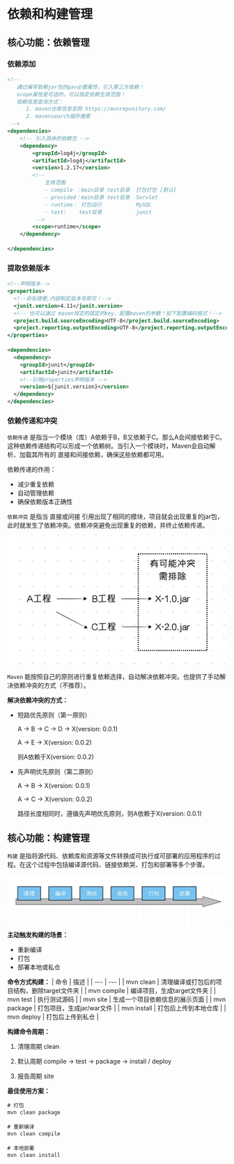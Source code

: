 # 依赖和构建管理

## 核心功能：依赖管理

### 依赖添加

```xml
<!--
   通过编写依赖jar包的gav必要属性，引入第三方依赖！
   scope属性是可选的，可以指定依赖生效范围！
   依赖信息查询方式：
      1. maven仓库信息官网 https://mvnrepository.com/
      2. mavensearch插件搜索
 -->
<dependencies>
    <!-- 引入具体的依赖包 -->
    <dependency>
        <groupId>log4j</groupId>
        <artifactId>log4j</artifactId>
        <version>1.2.17</version>
        <!--
            生效范围
            - compile ：main目录 test目录  打包打包 [默认]
            - provided：main目录 test目录  Servlet
            - runtime： 打包运行           MySQL
            - test:    test目录           junit
         -->
        <scope>runtime</scope>
    </dependency>

</dependencies>
```

### 提取依赖版本

```xml
<!--声明版本-->
<properties>
  <!--命名随便,内部制定版本号即可！-->
  <junit.version>4.11</junit.version>
  <!-- 也可以通过 maven规定的固定的key，配置maven的参数！如下配置编码格式！-->
  <project.build.sourceEncoding>UTF-8</project.build.sourceEncoding>
  <project.reporting.outputEncoding>UTF-8</project.reporting.outputEncoding>
</properties>

<dependencies>
  <dependency>
    <groupId>junit</groupId>
    <artifactId>junit</artifactId>
    <!--引用properties声明版本 -->
    <version>${junit.version}</version>
  </dependency>
</dependencies>
```

### 依赖传递和冲突

`依赖传递` 是指当一个模块（库）A依赖于B，B又依赖于C。那么A会间接依赖于C。这种依赖传递结构可以形成一个依赖树。当引入一个模块时，<span hl-txt-1>Maven</span>会自动解析、加载其所有的 <span hl-txt-1>直接和间接</span>依赖，确保这些依赖都可用。

<span hl-bg-1>依赖传递的作用：</span>

- 减少重复依赖
- 自动管理依赖
- 确保依赖版本正确性

`依赖冲突` 是指当 <span hl-txt-1>直接或间接</span> 引用出现了相同的模块，项目就会出现重复的<span hl-txt-1>jar包</span>，此时就发生了依赖冲突。依赖冲突避免出现重复的依赖，并终止依赖传递。

![image.jpg](/images/maven/dep-conflict.jpg)

`Maven` 能按照自己的原则进行重复依赖选择，自动解决依赖冲突。也提供了手动解决依赖冲突的方式<span hl-txt-1>（不推荐）</span>。

**解决依赖冲突的方式：**

- 短路优先原则<span hl-txt-1>（第一原则）</span>

  A -> B -> C -> D -> X(version: 0.0.1)

  A -> E -> X(version: 0.0.2)

  则A依赖于X(version: 0.0.2)

- 先声明优先原则<span hl-txt-1>（第二原则）</span>

  A -> B -> X(version: 0.0.1)

  A -> C -> X(version: 0.0.2)

  路径长度相同时，遵循先声明优先原则，则A依赖于X(version: 0.0.1)

## 核心功能：构建管理

`构建` 是指将<span hl-txt-1>源代码、依赖库和资源等文件转换成可执行或可部署的应用程序</span>的过程。在这个过程中包括编译源代码、链接依赖哭、打包和部署等多个步骤。

![image.jpg](/images/maven/build-process.jpg)

**主动触发构建的场景：**

- 重新编译
- 打包
- 部署本地或私仓

**命令方式构建：**
| 命令 | 描述 |
| --- | --- |
| mvn clean | 清理编译或打包后的项目结构，删除target文件夹 |
| mvn compile | 编译项目，生成target文件夹 |
| mvn test | 执行测试源码 |
| mvn site | 生成一个项目依赖信息的展示页面 |
| mvn package | 打包项目，生成jar/war文件 |
| mvn install | 打包后上传到本地仓库 |
| mvn deploy | 打包后上传到私仓 |

**构建命令周期：**

1. 清理周期
   clean

2. 默认周期
   compile -> test -> package -> install / deploy

3. 报告周期
   site

**最佳使用方案：**

```shell
# 打包
mvn clean package

# 重新编译
mvn clean compile

# 本地部署
mvn clean install
```
